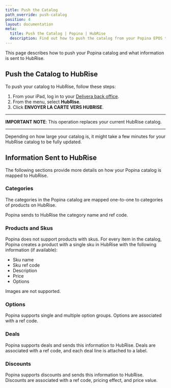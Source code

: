 ```yaml
---
title: Push the Catalog
path_override: push-catalog
position: 4
layout: documentation
meta:
  title: Push the Catalog | Popina | HubRise
  description: Find out how to push the catalog from your Popina EPOS to HubRise, what information is sent to HubRise and what is not.
---
```


This page describes how to push your Popina catalog and what information is sent to HubRise.

## Push the Catalog to HubRise

To push your catalog to HubRise, follow these steps:

1. From your iPad, log in to your [Delivera back office](https://delivera-popina.web.app/).
2. From the menu, select **HubRise**.
3. Click **ENVOYER LA CARTE VERS HUBRISE**.

---

**IMPORTANT NOTE**: This operation replaces your current HubRise catalog.

---

Depending on how large your catalog is, it might take a few minutes for your HubRise catalog to be fully updated.

## Information Sent to HubRise

The following sections provide more details on how your Popina catalog is mapped to HubRise.

### Categories

The categories in the Popina catalog are mapped one-to-one to categories of products on HubRise.

Popina sends to HubRise the category name and ref code.

### Products and Skus

Popina does not support products with skus. For every item in the catalog, Popina creates a product with a single sku in HubRise with the following information (if available):

- Sku name
- Sku ref code
- Description
- Price
- Options

Images are not supported.

### Options

Popina supports single and multiple option groups. Options are associated with a ref code.

### Deals

Popina supports deals and sends this information to HubRise. Deals are associated with a ref code, and each deal line is attached to a label.

### Discounts

Popina supports discounts and sends this information to HubRise. Discounts are associated with a ref code, pricing effect, and price value.
